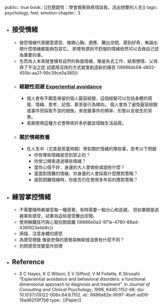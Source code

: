 public:: true
book:: [[抗壓韌性：學會覺察與疼惜自我，活出想要的人生]]
tags:: psychology, feel, emotion
chapter:: 3

- ## 接受情緒
	- 接受情緒代表願意感受、敞開心胸、適應、騰出空間、感到好奇，無論出現什麼情緒都能夠包容它。
	  即使有感到不舒服的情緒依然可以去做自己認為重要的事。
	- 生而為人本來就會擁有自然的負面情緒，像是失去工作、結束戀情、父母得了不治之症
	  試圖用沒效的方式就會創造新的痛苦 ((6686dc68-d802-455b-aa21-99c39ce0a380))
	- ### 經驗性迴避 [Experiential avoidance](((6686e82e-9097-4bef-ad09-16ad6259f7b6)))
		- 個人會有不願意保留的個人厭惡經驗，這個經驗可以包括身體的感覺、情緒、思考、記憶、甚至是行為傾向。
		  個人會為了避免厭惡經驗或事件而採取不良的措施，來改變事件的頻率、形態以及發生的背景。
		- 長期使用這種方式會帶來許多折磨並侵蝕生活品質。
	- ### 關於情緒教養
		- 在人生中（尤其是孩童時期）學到關於情緒的哪些事，思考以下問題
			- 你有哪些情緒是受到禁止的？
			- 你曾公開表達過哪些情緒？
			- 當你心情不好，身邊的大人會做些或說些什麼？
			- 當面對困難的情緒，你身邊的人會採取什麼應對策略？
			- 面對困難情緒時，你是否仍在使用多年前的應對策略？
- ## 練習掌控情緒
	- 不需要隨時都接受每一種感覺，有時需要一點分心和逃避。
	  但如果總是逃避某些感受，試著為這些感受騰出空間。
	- 使用解離技巧與心智拉開距離 ((6686e0a3-971e-4780-88ad-438f923ebb8c))
	- 掃描、注意身體的感受
	- 為感受標籤
	  像是悲傷的感覺與無聊或沮喪有什麼不同？
	- 別把感受改變當作目標
- ## Reference
	- S C Hayes, K G Wilson, E V Gifford, V M Follette, K Strosahl. “Experiential avoidance and behavioral disorders: a functional dimensional approach to diagnosis and treatment”. in *Journal of Consulting and Clinical Psychology*, 1996, 64(6):1152-68. doi: 10.1037//0022-006x.64.6.1152.
	  id:: 6686e82e-9097-4bef-ad09-16ad6259f7b6
	  type:: [[Paper]]